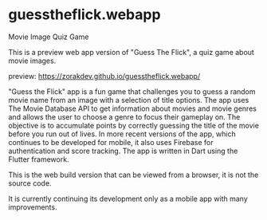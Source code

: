 # guesstheflick.webapp
Movie Image Quiz Game

This is a preview web app version of "Guess The Flick", a quiz game about movie images.

preview: https://zorakdev.github.io/guesstheflick.webapp/

"Guess the Flick" app is a fun game that challenges you to guess a random movie name from an image with a selection of title options. The app uses The Movie Database API to get information about movies and movie genres and allows the user to choose a genre to focus their gameplay on. The objective is to accumulate points by correctly guessing the title of the movie before you run out of lives. In more recent versions of the app, which continues to be developed for mobile, it also uses Firebase for authentication and score tracking. The app is written in Dart using the Flutter framework.

This is the web build version that can be viewed from a browser, it is not the source code.

It is currently continuing its development only as a mobile app with many improvements.
